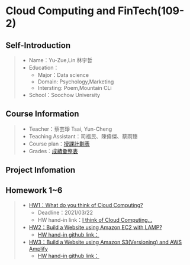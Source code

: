 # Cloud Computing and FinTech(109-2)
## Self-Introduction
> * Name：Yu-Zue,Lin 林宇哲
> * Education：
>    * Major：Data science
>    * Domain: Psychology,Marketing
>    * Intersting: Poem,Mountain CLi
> * School：Soochow University

## Course Information
> * Teacher：蔡芸琤 Tsai, Yun-Cheng
> * Teaching Assistant：司福民、陳偉傑、蔡雨臻
> * Course plan：[授課計劃表](http://doc.sys.scu.edu.tw/teachplanHtml/1092/1092BDM21301.html)
> * Grades：[成績彙整表](https://docs.google.com/spreadsheets/d/19zVTnEKT4-yo4CVhMYEkP6iGacUsVwxU35vEMthmKrI/edit#gid=0)

## Project Infomation

## Homework 1~6
> * [HW1：What do you think of Cloud Computing?](https://github.com/cindy861103/FinTech/tree/main/Homework/HW1)
>    * Deadline：2021/03/22
>    * HW hand-in link：[I think of Cloud Computing...](https://github.com/feather07170132/FinTech/blob/main/HW1/readme.md)
> * [HW2：Build a Website using Amazon EC2 with LAMP?](https://www.youtube.com/watch?v=2XL-03ehSbI)
>    * [HW hand-in github link：](https://github.com/feather07170132/FinTech/blob/main/HW2/readme.md)
> * [HW3：Build a Website using Amazon S3(Versioning) and AWS Amplify](https://www.youtube.com/watch?v=DAUcdgS1mXE)
>    * [HW hand-in github link：](https://github.com/feather07170132/FinTech/blob/main/HW3/readme.md)

